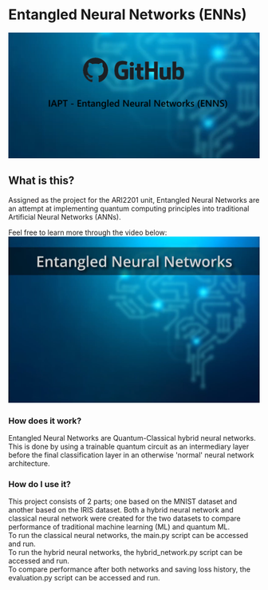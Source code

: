 # Entangled Neural Networks (ENNs)
![Banner](githubAssets/repo_banner.png)
## What is this?

Assigned as the project for the ARI2201 unit, Entangled Neural Networks are an attempt at implementing quantum computing principles into traditional Artificial Neural Networks (ANNs).

Feel free to learn more through the video below:
[![Watch the video](githubAssets/video_thumbnail.png)](https://drive.google.com/file/d/1EC_eYoPUQ7NTPUSrfLdD7CPCp5oD07Ij/view?usp=sharing)

### How does it work?
Entangled Neural Networks are Quantum-Classical hybrid neural networks. This is done by using a trainable quantum circuit as an intermediary layer before the final classification layer in an otherwise 'normal' neural network architecture.

### How do I use it?
This project consists of 2 parts; one based on the MNIST dataset and another based on the IRIS dataset. Both a hybrid neural network and classical neural network were created for the two datasets to compare performance of traditional machine learning (ML) and quantum ML.  
To run the classical neural networks, the main.py script can be accessed and run.  
To run the hybrid neural networks, the hybrid_network.py script can be accessed and run.  
To compare performance after both networks and saving loss history, the evaluation.py script can be accessed and run.